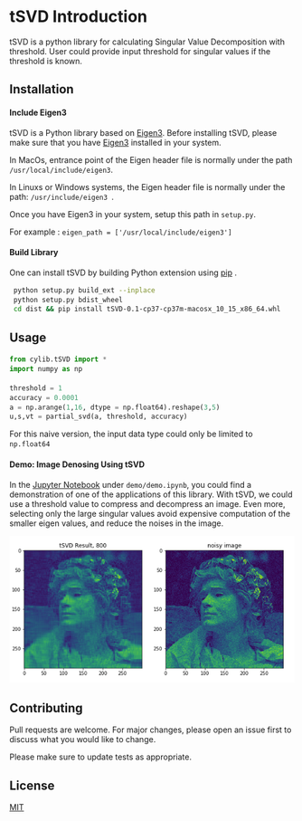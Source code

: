 # tSVD Introduction

tSVD is a python library for calculating Singular Value Decomposition 
with threshold. User could provide input threshold for singular values 
if the threshold is known. 

## Installation

#### Include Eigen3

tSVD is a Python library based on [Eigen3](http://eigen.tuxfamily.org/index.php?title=Main_Page).
Before installing tSVD, please make sure that you have [Eigen3](http://eigen.tuxfamily.org/index.php?title=Main_Page)
installed in your system.

In MacOs, entrance point of the Eigen header file is normally under the path
``` /usr/local/include/eigen3 ```.

In Linuxs or Windows systems, the Eigen header file is normally under the path:
``` /usr/include/eigen3  ```.

Once you have Eigen3 in your system, setup this path in ```setup.py```.
 
For example :
```eigen_path = ['/usr/local/include/eigen3']```

#### Build Library

One can install tSVD by building Python extension using [pip](https://pypi.org/project/pip/) .

```bash
 python setup.py build_ext --inplace
 python setup.py bdist_wheel 
 cd dist && pip install tSVD-0.1-cp37-cp37m-macosx_10_15_x86_64.whl
```



## Usage

```python
from cylib.tSVD import *
import numpy as np

threshold = 1
accuracy = 0.0001
a = np.arange(1,16, dtype = np.float64).reshape(3,5)
u,s,vt = partial_svd(a, threshold, accuracy)
```

For this naive version, the input data type could only be limited to ```np.float64```

#### Demo: Image Denosing Using tSVD 

In the [Jupyter Notebook]() under ```demo/demo.ipynb```, you could find a 
demonstration of one of the applications of this library. With tSVD, we could 
use a threshold value to compress and decompress an image. Even more, selecting 
only the large singular values avoid expensive computation of the smaller eigen
values, and reduce the noises in the image.  

![image denosing](./demo/result.png)



## Contributing
Pull requests are welcome. For major changes, please open an issue first to discuss what you would like to change.

Please make sure to update tests as appropriate.

## License
[MIT](https://choosealicense.com/licenses/mit/)